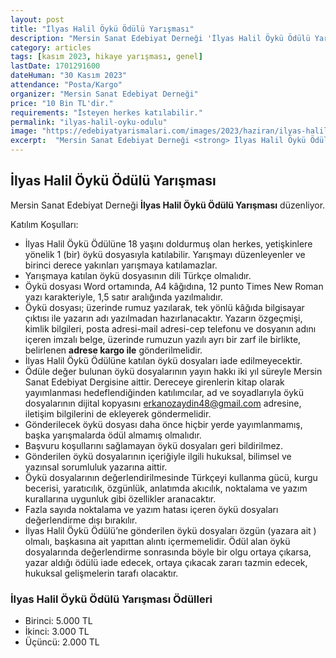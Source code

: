 ```yaml
---
layout: post
title: "İlyas Halil Öykü Ödülü Yarışması"
description: "Mersin Sanat Edebiyat Derneği 'İlyas Halil Öykü Ödülü Yarışması' düzenliyor."
category: articles
tags: [kasım 2023, hikaye yarışması, genel]
lastDate: 1701291600
dateHuman: "30 Kasım 2023"
attendance: "Posta/Kargo"
organizer: "Mersin Sanat Edebiyat Derneği"
price: "10 Bin TL'dir."
requirements: "İsteyen herkes katılabilir."
permalink: "ilyas-halil-oyku-odulu"
image: "https://edebiyatyarismalari.com/images/2023/haziran/ilyas-halil-oyku-odulu.jpg"
excerpt:  "Mersin Sanat Edebiyat Derneği <strong> İlyas Halil Öykü Ödülü Yarışması </strong> düzenliyor."
---
```


## İlyas Halil Öykü Ödülü Yarışması
Mersin Sanat Edebiyat Derneği **İlyas Halil Öykü Ödülü Yarışması** düzenliyor.  

Katılım Koşulları:
- İlyas Halil Öykü Ödülüne 18 yaşını doldurmuş olan herkes, yetişkinlere yönelik 1 (bir) öykü dosyasıyla katılabilir. Yarışmayı düzenleyenler ve birinci derece yakınları yarışmaya katılamazlar.
- Yarışmaya katılan öykü dosyasının dili Türkçe olmalıdır.
- Öykü dosyası Word ortamında, A4 kâğıdına, 12 punto Times New Roman yazı karakteriyle, 1,5 satır aralığında yazılmalıdır.
- Öykü dosyası; üzerinde rumuz yazılarak, tek yönlü kâğıda bilgisayar çıktısı ile yazarın adı yazılmadan hazırlanacaktır. Yazarın özgeçmişi, kimlik bilgileri, posta adresi-mail adresi-cep telefonu ve dosyanın adını içeren imzalı belge, üzerinde rumuzun yazılı ayrı bir zarf ile birlikte, belirlenen **adrese kargo ile** gönderilme­lidir.
- İlyas Halil Öykü Ödülüne katılan öykü dosyaları iade edilmeyecektir.
- Ödüle değer bulunan öykü dosyalarının yayın hakkı iki yıl süreyle Mersin Sanat Edebiyat Dergisine aittir. Dereceye girenlerin kitap olarak yayımlanması hedeflendiğinden katılımcılar, ad ve soyadlarıyla öykü dosyalarının dijital kopyasını erkanozaydin48@gmail.com adresine, iletişim bilgilerini de ekleyerek göndermelidir.
- Gönderilecek öykü dosyası daha önce hiçbir yerde yayımlanmamış, başka yarışmalarda ödül alma­mış olmalıdır.
- Başvuru koşullarını sağlamayan öykü dosyaları geri bildirilmez.
- Gönderilen öykü dosyalarının içeriğiyle ilgili hukuksal, bilimsel ve yazınsal sorumluluk yazarına aittir.
- Öykü dosyalarının değerlendirilmesinde Türkçeyi kullanma gücü, kurgu becerisi, yaratıcılık, özgünlük, anlatımda akıcılık, noktalama ve yazım kurallarına uygunluk gibi özellik­ler aranacaktır.
- Fazla sayıda noktalama ve yazım hatası içeren öykü dosyaları değerlendirme dışı bırakılır.
- İlyas Halil Öykü Ödülü’ne gönderilen öykü dosyaları özgün (yazara ait ) olmalı, başkasına ait yapıttan alıntı içermemelidir. Ödül alan öykü dosyalarında değerlendirme sonrasında böyle bir olgu ortaya çıkarsa, yazar aldığı ödülü iade edecek, ortaya çıkacak zararı tazmin edecek, hukuksal gelişmelerin tarafı olacaktır.

### İlyas Halil Öykü Ödülü Yarışması Ödülleri
- Birinci: 5.000 TL
- İkinci: 3.000 TL
- Üçüncü: 2.000 TL